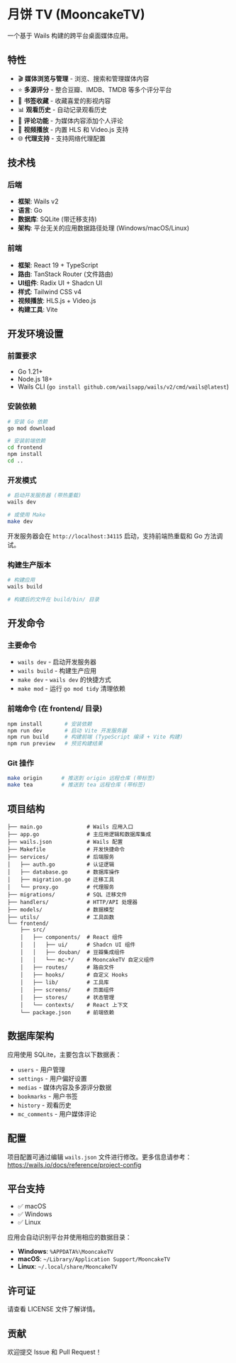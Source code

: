 # 月饼 TV (MooncakeTV)

一个基于 Wails 构建的跨平台桌面媒体应用。

## 特性

- 🎬 **媒体浏览与管理** - 浏览、搜索和管理媒体内容
- ⭐ **多源评分** - 整合豆瓣、IMDB、TMDB 等多个评分平台
- 🔖 **书签收藏** - 收藏喜爱的影视内容
- 📊 **观看历史** - 自动记录观看历史
- 💬 **评论功能** - 为媒体内容添加个人评论
- 🎥 **视频播放** - 内置 HLS 和 Video.js 支持
- 🌐 **代理支持** - 支持网络代理配置

## 技术栈

### 后端
- **框架**: Wails v2
- **语言**: Go
- **数据库**: SQLite (带迁移支持)
- **架构**: 平台无关的应用数据路径处理 (Windows/macOS/Linux)

### 前端
- **框架**: React 19 + TypeScript
- **路由**: TanStack Router (文件路由)
- **UI组件**: Radix UI + Shadcn UI
- **样式**: Tailwind CSS v4
- **视频播放**: HLS.js + Video.js
- **构建工具**: Vite

## 开发环境设置

### 前置要求

- Go 1.21+
- Node.js 18+
- Wails CLI (`go install github.com/wailsapp/wails/v2/cmd/wails@latest`)

### 安装依赖

```bash
# 安装 Go 依赖
go mod download

# 安装前端依赖
cd frontend
npm install
cd ..
```

### 开发模式

```bash
# 启动开发服务器 (带热重载)
wails dev

# 或使用 Make
make dev
```

开发服务器会在 `http://localhost:34115` 启动，支持前端热重载和 Go 方法调试。

### 构建生产版本

```bash
# 构建应用
wails build

# 构建后的文件在 build/bin/ 目录
```

## 开发命令

### 主要命令

- `wails dev` - 启动开发服务器
- `wails build` - 构建生产应用
- `make dev` - `wails dev` 的快捷方式
- `make mod` - 运行 `go mod tidy` 清理依赖

### 前端命令 (在 frontend/ 目录)

```bash
npm install       # 安装依赖
npm run dev       # 启动 Vite 开发服务器
npm run build     # 构建前端 (TypeScript 编译 + Vite 构建)
npm run preview   # 预览构建结果
```

### Git 操作

```bash
make origin      # 推送到 origin 远程仓库 (带标签)
make tea         # 推送到 tea 远程仓库 (带标签)
```

## 项目结构

```
├── main.go              # Wails 应用入口
├── app.go               # 主应用逻辑和数据库集成
├── wails.json           # Wails 配置
├── Makefile             # 开发快捷命令
├── services/            # 后端服务
│   ├── auth.go          # 认证逻辑
│   ├── database.go      # 数据库操作
│   ├── migration.go     # 迁移工具
│   └── proxy.go         # 代理服务
├── migrations/          # SQL 迁移文件
├── handlers/            # HTTP/API 处理器
├── models/              # 数据模型
├── utils/               # 工具函数
└── frontend/
    ├── src/
    │   ├── components/  # React 组件
    │   │   ├── ui/      # Shadcn UI 组件
    │   │   ├── douban/  # 豆瓣集成组件
    │   │   └── mc-*/    # MooncakeTV 自定义组件
    │   ├── routes/      # 路由文件
    │   ├── hooks/       # 自定义 Hooks
    │   ├── lib/         # 工具库
    │   ├── screens/     # 页面组件
    │   ├── stores/      # 状态管理
    │   └── contexts/    # React 上下文
    └── package.json     # 前端依赖
```

## 数据库架构

应用使用 SQLite，主要包含以下数据表：

- `users` - 用户管理
- `settings` - 用户偏好设置
- `medias` - 媒体内容及多源评分数据
- `bookmarks` - 用户书签
- `history` - 观看历史
- `mc_comments` - 用户媒体评论

## 配置

项目配置可通过编辑 `wails.json` 文件进行修改。更多信息请参考：https://wails.io/docs/reference/project-config

## 平台支持

- ✅ macOS
- ✅ Windows
- ✅ Linux

应用会自动识别平台并使用相应的数据目录：
- **Windows**: `%APPDATA%\MooncakeTV`
- **macOS**: `~/Library/Application Support/MooncakeTV`
- **Linux**: `~/.local/share/MooncakeTV`

## 许可证

请查看 LICENSE 文件了解详情。

## 贡献

欢迎提交 Issue 和 Pull Request！
